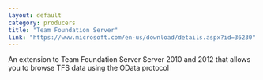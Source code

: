 ```yaml
---
layout: default
category: producers
title: "Team Foundation Server"
link: "https://www.microsoft.com/en-us/download/details.aspx?id=36230"
---
```

An extension to Team Foundation Server Server 2010 and 2012 that allows you to browse TFS data using the OData protocol
